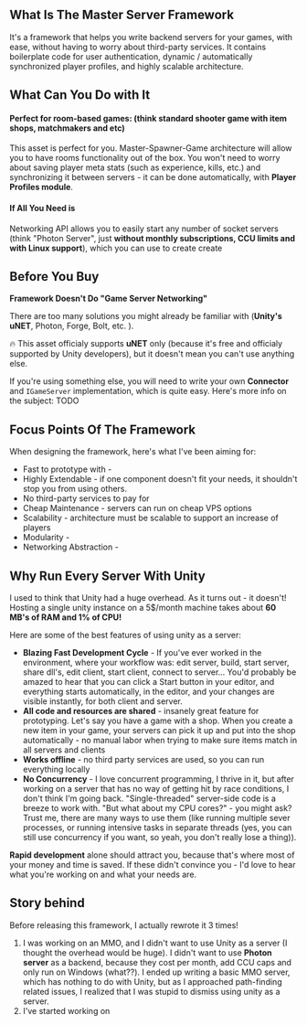 ## What Is The Master Server Framework

It's a framework that helps you write backend servers for your games, with ease, without having to worry about third-party services. It contains boilerplate code for user authentication, dynamic / automatically synchronized player profiles, and highly scalable architecture. 

## What Can You Do with It 

#### Perfect for room-based games: (think standard shooter game with item shops, matchmakers and etc)
This asset is perfect for you. Master-Spawner-Game architecture will allow you to have rooms functionality out of the box. 
You won't need to worry about saving player meta stats (such as experience, kills, etc.) and synchronizing it between servers - it can be done automatically, with **Player Profiles module**.

#### If All You Need is 

Networking API allows you to easily start any number of socket servers (think "Photon Server", just **without monthly subscriptions, CCU limits and with Linux support**), which you can use to create create 

## Before You Buy

**Framework Doesn't Do "Game Server Networking"**

There are too many solutions you might already be familiar with (**Unity's uNET**, Photon, Forge, Bolt, etc. ).

:fire: This asset officialy supports **uNET** only (because it's free and officialy supported by Unity developers), but it doesn't mean you can't use anything else. 

If you're using something else, you will need to write your own **Connector** and `IGameServer` implementation, which is quite easy. Here's more info on  the subject: TODO

## Focus Points Of The Framework

When designing the framework, here's what I've been aiming for:
* Fast to prototype with -
* Highly Extendable - if one component doesn't fit your needs, it shouldn't stop you from using others.
* No third-party services to pay for
* Cheap Maintenance - servers can run on cheap VPS options
* Scalability - architecture must be scalable to support an increase of players
* Modularity -
* Networking Abstraction - 

## Why Run Every Server With Unity

I used to think that Unity had a huge overhead. As it turns out - it doesn't! Hosting a single unity instance on a 5$/month machine takes about **60 MB's of RAM and 1% of CPU!**

Here are some of the best features of using unity as a server:
* **Blazing Fast Development Cycle** - If you've ever worked in the environment, where your workflow was: edit server, build, start server, share dll's, edit client, start client, connect to server... You'd probably be amazed to hear that you can click a Start button in your editor, and everything starts automatically, in the editor, and your changes are visible instantly, for both client and server.
* **All code and resources are shared** - insanely great feature for prototyping. Let's say you have a game with a shop. When you create a new item in your game, your servers can pick it up and put into the shop automatically - no manual labor when trying to make sure items match in all servers and clients
* **Works offline** - no third party services are used, so you can run everything locally
* **No Concurrency** - I love concurrent programming, I thrive in it, but after working on a server that has no way of getting hit by race conditions, I don't think I'm going back. "Single-threaded" server-side code is a breeze to work with. "But what about my CPU cores?" - you might ask? Trust me, there are many ways to use them (like running multiple sever processes, or running intensive tasks in separate threads (yes, you can still use concurrency if you want, so yeah, you don't really lose a thing)).

**Rapid development** alone should attract you, because that's where most of your money and time is saved. If these didn't convince you - I'd love to hear what you're working on and what your needs are. 

## Story behind
Before releasing this framework, I actually rewrote it 3 times!

1. I was working on an MMO, and I didn't want to use Unity as a server (I thought the overhead would be huge). I didn't want to use **Photon server** as a backend, because they cost per month, add CCU caps and only run on Windows (what??). I ended up writing a basic MMO server, which has nothing to do with Unity, but as I approached path-finding related issues, I realized that I was stupid to dismiss using unity as a server.
2. I've started working on 